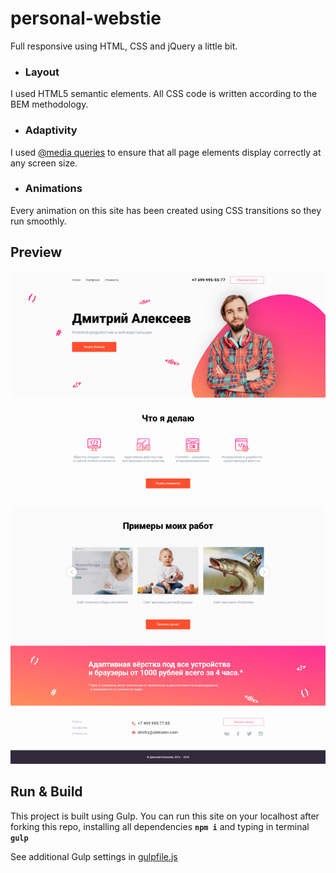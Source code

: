 # personal-webstie
Full responsive using HTML, CSS and jQuery a little bit.

- ### Layout

I used HTML5 semantic elements. All CSS code is written according to the BEM methodology.

- ### Adaptivity

I used [@media queries](https://developer.mozilla.org/en-US/docs/Web/CSS/@media) to ensure that all page elements display correctly at any screen size.

- ### Animations

Every animation on this site has been created using CSS transitions so they run smoothly.

## Preview
![Preview](./img/preview.png)

## Run & Build
This project is built using Gulp. You can run this site on your localhost after forking this repo, installing all dependencies **`npm i`** and typing in terminal **`gulp`**

See additional Gulp settings in [gulpfile.js](https://github.com/KonstHardy/personal-webstie/blob/master/gulpfile.js)


